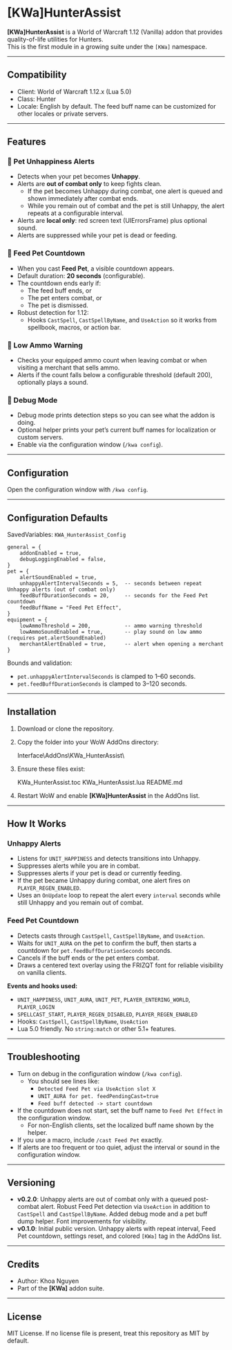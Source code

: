 # [KWa]HunterAssist

**[KWa]HunterAssist** is a World of Warcraft 1.12 (Vanilla) addon that provides quality-of-life utilities for Hunters.  
This is the first module in a growing suite under the `[KWa]` namespace.

---

## Compatibility

- Client: World of Warcraft 1.12.x (Lua 5.0)
- Class: Hunter
- Locale: English by default. The feed buff name can be customized for other locales or private servers.

---

## Features

### 🐺 Pet Unhappiness Alerts

- Detects when your pet becomes **Unhappy**.
- Alerts are **out of combat only** to keep fights clean.
    - If the pet becomes Unhappy during combat, one alert is queued and shown immediately after combat ends.
    - While you remain out of combat and the pet is still Unhappy, the alert repeats at a configurable interval.
- Alerts are **local only**: red screen text (UIErrorsFrame) plus optional sound.
- Alerts are suppressed while your pet is dead or feeding.

### 🍖 Feed Pet Countdown

- When you cast **Feed Pet**, a visible countdown appears.
- Default duration: **20 seconds** (configurable).
- The countdown ends early if:
    - The feed buff ends, or
    - The pet enters combat, or
    - The pet is dismissed.
- Robust detection for 1.12:
    - Hooks `CastSpell`, `CastSpellByName`, and `UseAction` so it works from spellbook, macros, or action bar.

### 🔫 Low Ammo Warning

- Checks your equipped ammo count when leaving combat or when visiting a merchant that sells ammo.
- Alerts if the count falls below a configurable threshold (default 200), optionally plays a sound.

### 🧪 Debug Mode

- Debug mode prints detection steps so you can see what the addon is doing.
- Optional helper prints your pet’s current buff names for localization or custom servers.
- Enable via the configuration window (`/kwa config`).

---

## Configuration

Open the configuration window with `/kwa config`.

---

## Configuration Defaults

SavedVariables: `KWA_HunterAssist_Config`

    general = {
        addonEnabled = true,
        debugLoggingEnabled = false,
    }
    pet = {
        alertSoundEnabled = true,
        unhappyAlertIntervalSeconds = 5,  -- seconds between repeat Unhappy alerts (out of combat only)
        feedBuffDurationSeconds = 20,     -- seconds for the Feed Pet countdown
        feedBuffName = "Feed Pet Effect",
    }
    equipment = {
        lowAmmoThreshold = 200,           -- ammo warning threshold
        lowAmmoSoundEnabled = true,       -- play sound on low ammo (requires pet.alertSoundEnabled)
        merchantAlertEnabled = true,      -- alert when opening a merchant
    }

Bounds and validation:

- `pet.unhappyAlertIntervalSeconds` is clamped to 1–60 seconds.
- `pet.feedBuffDurationSeconds` is clamped to 3–120 seconds.

---

## Installation

1. Download or clone the repository.
2. Copy the folder into your WoW AddOns directory:

   Interface\AddOns\KWa_HunterAssist\

3. Ensure these files exist:

   KWa_HunterAssist.toc
   KWa_HunterAssist.lua
   README.md

4. Restart WoW and enable **[KWa]HunterAssist** in the AddOns list.

---

## How It Works

### Unhappy Alerts

- Listens for `UNIT_HAPPINESS` and detects transitions into Unhappy.
- Suppresses alerts while you are in combat.
- Suppresses alerts if your pet is dead or currently feeding.
- If the pet became Unhappy during combat, one alert fires on `PLAYER_REGEN_ENABLED`.
- Uses an `OnUpdate` loop to repeat the alert every `interval` seconds while still Unhappy and you remain out of combat.

### Feed Pet Countdown

- Detects casts through `CastSpell`, `CastSpellByName`, and `UseAction`.
- Waits for `UNIT_AURA` on the pet to confirm the buff, then starts a countdown for `pet.feedBuffDurationSeconds`
  seconds.
- Cancels if the buff ends or the pet enters combat.
- Draws a centered text overlay using the FRIZQT font for reliable visibility on vanilla clients.

**Events and hooks used:**

- `UNIT_HAPPINESS`, `UNIT_AURA`, `UNIT_PET`, `PLAYER_ENTERING_WORLD`, `PLAYER_LOGIN`
- `SPELLCAST_START`, `PLAYER_REGEN_DISABLED`, `PLAYER_REGEN_ENABLED`
- Hooks: `CastSpell`, `CastSpellByName`, `UseAction`
- Lua 5.0 friendly. No `string:match` or other 5.1+ features.

---

## Troubleshooting

- Turn on debug in the configuration window (`/kwa config`).
    - You should see lines like:
        - `Detected Feed Pet via UseAction slot X`
        - `UNIT_AURA for pet. feedPendingCast=true`
        - `Feed buff detected -> start countdown`
- If the countdown does not start, set the buff name to `Feed Pet Effect` in the configuration window.
    - For non-English clients, set the localized buff name shown by the helper.
- If you use a macro, include `/cast Feed Pet` exactly.
- If alerts are too frequent or too quiet, adjust the interval or sound in the configuration window.

---

## Versioning

- **v0.2.0**: Unhappy alerts are out of combat only with a queued post-combat alert. Robust Feed Pet detection via
  `UseAction` in addition to `CastSpell` and `CastSpellByName`. Added debug mode and a pet buff dump helper. Font
  improvements for visibility.
- **v0.1.0**: Initial public version. Unhappy alerts with repeat interval, Feed Pet countdown, settings reset, and
  colored `[KWa]` tag in the AddOns list.

---

## Credits

- Author: Khoa Nguyen
- Part of the **[KWa]** addon suite.

---

## License

MIT License. If no license file is present, treat this repository as MIT by default.
